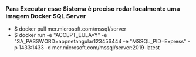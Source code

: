<h3>Para Executar esse Sistema é preciso rodar localmente uma imagem Docker SQL Server</h3>

<ul>
     <li>$ docker pull mcr.microsoft.com/mssql/server</li>
     <li>$ docker run -e "ACCEPT_EULA=Y" -e "SA_PASSWORD=appnetangular12345$444 -e "MSSQL_PID=Express" -p 1433:1433 -d mcr.microsoft.com/mssql/server:2019-latest</li>
</ul>
      
